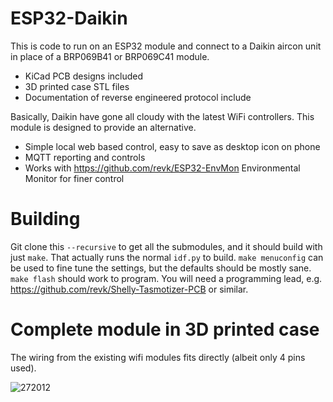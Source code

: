 # ESP32-Daikin

This is code to run on an ESP32 module and connect to a Daikin aircon unit in place of a BRP069B41 or BRP069C41 module.

* KiCad PCB designs included
* 3D printed case STL files
* Documentation of reverse engineered protocol include

Basically, Daikin have gone all cloudy with the latest WiFi controllers. This module is designed to provide an alternative.

* Simple local web based control, easy to save as desktop icon on phone
* MQTT reporting and controls
* Works with https://github.com/revk/ESP32-EnvMon Environmental Monitor for finer control

# Building

Git clone this `--recursive` to get all the submodules, and it should build with just `make`. That actually runs the normal `idf.py` to build. `make menuconfig` can be used to fine tune the settings, but the defaults should be mostly sane. `make flash` should work to program. You will need a programming lead, e.g. https://github.com/revk/Shelly-Tasmotizer-PCB or similar.

# Complete module in 3D printed case

The wiring from the existing wifi modules fits directly (albeit only 4 pins used).

![272012](https://user-images.githubusercontent.com/996983/169694456-bd870348-f9bf-4c31-a2e3-00da13320ffc.jpg)
